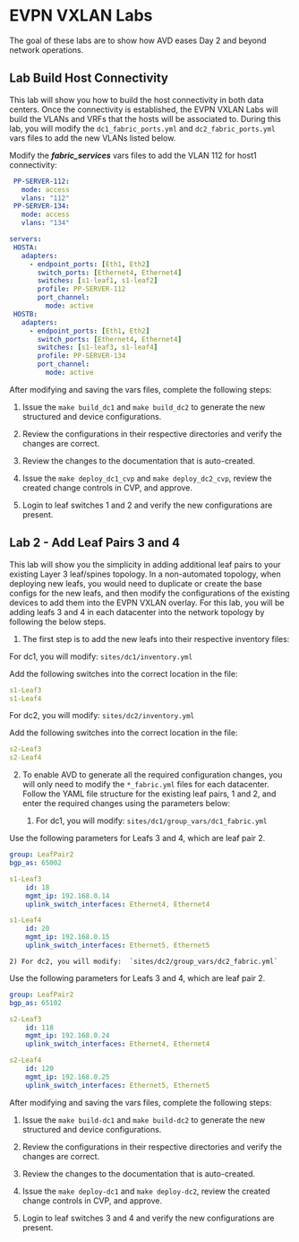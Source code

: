 # EVPN VXLAN Labs

The goal of these labs are to show how AVD eases Day 2 and beyond network operations. 

## Lab Build Host Connectivity

This lab will show you how to build the host connectivity in both data centers. Once the connectivity is established, the EVPN VXLAN Labs will build the VLANs and VRFs that the hosts will be associated to.  During this lab, you will modify the `dc1_fabric_ports.yml` and `dc2_fabric_ports.yml` vars files to add the new VLANs listed below.  

Modify the ***fabric_services*** vars files to add the VLAN 112 for host1 connectivity:

```yaml
 PP-SERVER-112:
   mode: access
   vlans: "112"
 PP-SERVER-134:
   mode: access
   vlans: "134"

servers:
 HOSTA:
   adapters:
     - endpoint_ports: [Eth1, Eth2]
       switch_ports: [Ethernet4, Ethernet4]
       switches: [s1-leaf1, s1-leaf2]
       profile: PP-SERVER-112
       port_channel:
         mode: active
 HOSTB:
   adapters:
     - endpoint_ports: [Eth1, Eth2]
       switch_ports: [Ethernet4, Ethernet4]
       switches: [s1-leaf3, s1-leaf4]
       profile: PP-SERVER-134
       port_channel:
         mode: active  
```

After modifying and saving the vars files, complete the following steps:

1) Issue the `make build_dc1` and `make build_dc2` to generate the new structured and device configurations.

2) Review the configurations in their respective directories and verify the changes are correct.

3) Review the changes to the documentation that is auto-created.

4) Issue the `make deploy_dc1_cvp` and `make deploy_dc2_cvp`, review the created change controls in CVP, and approve.

5) Login to leaf switches 1 and 2 and verify the new configurations are present.

## Lab 2 - Add Leaf Pairs 3 and 4

This lab will show you the simplicity in adding additional leaf pairs to your existing Layer 3 leaf/spines topology.  In a non-automated topology, when deploying new leafs, you would need to duplicate or create the base configs for the new leafs, and then modify the configurations of the existing devices to add them into the EVPN VXLAN overlay.  For this lab, you will be adding leafs 3 and 4 in each datacenter into the network topology by following the below steps.

1) The first step is to add the new leafs into their respective inventory files:

For dc1, you will modify:  `sites/dc1/inventory.yml`

Add the following switches into the correct location in the file:

```yaml
s1-Leaf3
s1-Leaf4
```

For dc2, you will modify:  `sites/dc2/inventory.yml`

Add the following switches into the correct location in the file:

```yaml
s2-Leaf3
s2-Leaf4
```

2) To enable AVD to generate all the required configuration changes, you will only need to modify the `*_fabric.yml` files for each datacenter.  Follow the  YAML file structure for the existing leaf pairs, 1 and 2, and enter the required changes using the parameters below:

    1) For dc1, you will modify:  `sites/dc1/group_vars/dc1_fabric.yml`

Use the following parameters for Leafs 3 and 4, which are leaf pair 2.

```yaml
group: LeafPair2
bgp_as: 65002

s1-Leaf3
    id: 18
    mgmt_ip: 192.168.0.14
    uplink_switch_interfaces: Ethernet4, Ethernet4

s1-Leaf4
    id: 20
    mgmt_ip: 192.168.0.15
    uplink_switch_interfaces: Ethernet5, Ethernet5
```

    2) For dc2, you will modify:  `sites/dc2/group_vars/dc2_fabric.yml`

Use the following parameters for Leafs 3 and 4, which are leaf pair 2.

```yaml
group: LeafPair2
bgp_as: 65102

s2-Leaf3
    id: 118
    mgmt_ip: 192.168.0.24
    uplink_switch_interfaces: Ethernet4, Ethernet4

s2-Leaf4
    id: 120
    mgmt_ip: 192.168.0.25
    uplink_switch_interfaces: Ethernet5, Ethernet5
```

After modifying and saving the vars files, complete the following steps:

1) Issue the `make build-dc1` and `make build-dc2` to generate the new structured and device configurations.

2) Review the configurations in their respective directories and verify the changes are correct.  

3) Review the changes to the documentation that is auto-created.

4) Issue the `make deploy-dc1` and `make deploy-dc2`, review the created change controls in CVP, and approve.

5) Login to leaf switches 3 and 4 and verify the new configurations are present.
